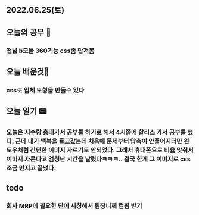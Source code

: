 ## 2022.06.25(토)

## 오늘의 공부 🎉
### 전남 b모듈 360기능 css좀 만져봄

## 오늘 배운것🧨
### css로 입체 도형을 만들수 있다

## 오늘 일기 📟
### 오늘은 지수랑 홍대가서 공부를 하기로 해서 4시쯤에 할리스 가서 공부를 헀다. 근데 내가 맥북을 들고갔는데 처음에 문제부터 압축이 안풀어지더만 윈도우처럼 간단한 이미지 자르기도 안되었다. 그래서 휴대폰으로 비율 맞춰서 이미지 자른다고 엄청난 시간을 날렸다ㅋㅋㅋ.. 결국 한게 그 이미지로 css조금 만지고 끝냈다.
 
## todo
### 회사 MRP에 필요한 단어 서칭해서 팀장니께 컴펌 받기


